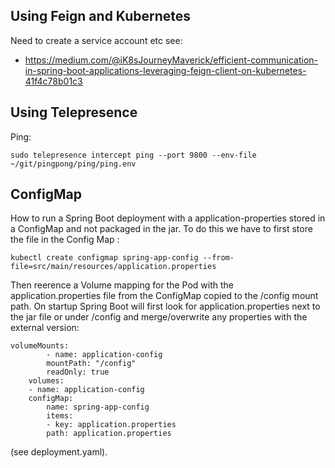 ## Using Feign and Kubernetes
Need to create a service account etc see:
* https://medium.com/@iK8sJourneyMaverick/efficient-communication-in-spring-boot-applications-leveraging-feign-client-on-kubernetes-41f4c78b01c3

## Using Telepresence
Ping:
```
sudo telepresence intercept ping --port 9800 --env-file ~/git/pingpong/ping/ping.env
```

## ConfigMap 

How to run a Spring Boot deployment with a application-properties stored in a ConfigMap and not packaged in the jar. To do this we have to first store the file in the Config Map :
```
kubectl create configmap spring-app-config --from-file=src/main/resources/application.properties
```

Then reerence a Volume mapping for the Pod with the application.properties file from the ConfigMap copied to the /config mount path. On startup Spring Boot will first look for application.properties next to the jar file or under /config and merge/overwrite any properties with the external version:
```
volumeMounts:
        - name: application-config 
        mountPath: "/config"
        readOnly: true
    volumes:
    - name: application-config
    configMap:
        name: spring-app-config 
        items:
        - key: application.properties 
        path: application.properties
```
(see deployment.yaml).


